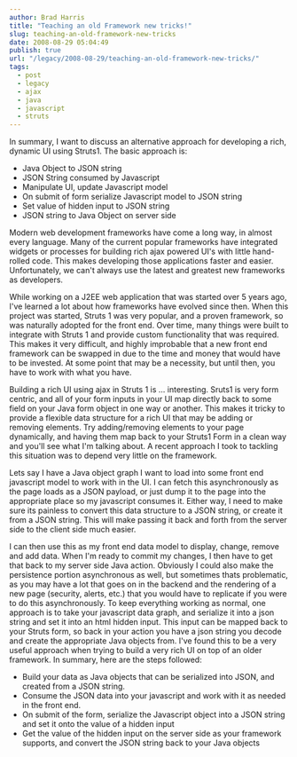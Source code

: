 ```yaml
---
author: Brad Harris
title: "Teaching an old Framework new tricks!"
slug: teaching-an-old-framework-new-tricks
date: 2008-08-29 05:04:49
publish: true
url: "/legacy/2008-08-29/teaching-an-old-framework-new-tricks/"
tags:
  - post
  - legacy
  - ajax
  - java
  - javascript
  - struts
---
```


In summary, I want to discuss an alternative approach for developing a rich, dynamic UI using Struts1.  The basic approach is:

+	Java Object to JSON string
+	JSON String consumed by Javascript
+	Manipulate UI, update Javascript model
+	On submit of form serialize Javascript model to JSON string
+	Set value of hidden input to JSON string
+	JSON string to Java Object on server side

Modern web development frameworks have come a long way, in almost every language.  Many of the current popular frameworks have integrated widgets or processes for building rich ajax powered UI's with little hand-rolled code.  This makes developing those applications faster and easier.  Unfortunately, we can't always use the latest and greatest new frameworks as developers.

While working on a J2EE web application that was started over 5 years ago, I've learned a lot about how frameworks have evolved since then.  When this project was started, Struts 1 was very popular, and a proven framework, so was naturally adopted for the front end.  Over time, many things were built to integrate with Struts 1 and provide custom functionality that was required.  This makes it very difficult, and highly improbable that a new front end framework can be swapped in due to the time and money that would have to be invested.  At some point that may be a necessity, but until then, you have to work with what you have.

Building a rich UI using ajax in Struts 1 is ... interesting.  Sruts1 is very form centric, and all of your form inputs in your UI map directly back to some field on your Java form object in one way or another.  This makes it tricky to provide a flexible data structure for a rich UI that may be adding or removing elements.  Try adding/removing elements to your page dynamically, and having them map back to your Struts1 Form in a clean way and you'll see what I'm talking about.  A recent approach I took to tackling this situation was to depend very little on the framework.

Lets say I have a Java object graph I want to load into some front end javascript model to work with in the UI.  I can fetch this asynchronously as the page loads as a JSON payload, or just dump it to the page into the appropriate place so my javascript consumes it.  Either way, I need to make sure its painless to convert this data structure to a JSON string, or create it from a JSON string.  This will make passing it back and forth from the server side to the client side much easier.

I can then use this as my front end data model to display, change, remove and add data.  When I'm ready to commit my changes, I then have to get that back to my server side Java action.  Obviously I could also make the persistence portion asynchronous as well, but sometimes thats problematic, as you may have a lot that goes on in the backend and the rendering of a new page (security, alerts, etc.) that you would have to replicate if you were to do this asynchronously.  To keep everything working as normal, one approach is to take your javascript data graph, and serialize it into a json string and set it into an html hidden input.  This input can be mapped back to your Struts form, so back in your action you have a json string you decode and create the appropriate Java objects from.  I've found this to be a very useful approach when trying to build a very rich UI on top of an older framework.  In summary, here are the steps followed:

+	Build your data as Java objects that can be serialized into JSON, and created from a JSON string.
+	Consume the JSON data into your javascript and work with it as needed in the front end.
+	On submit of the form, serialize the Javascript object into a JSON string and set it onto the value of a hidden input
+	Get the value of the hidden input on the server side as your framework supports, and convert the JSON string back to your Java objects


